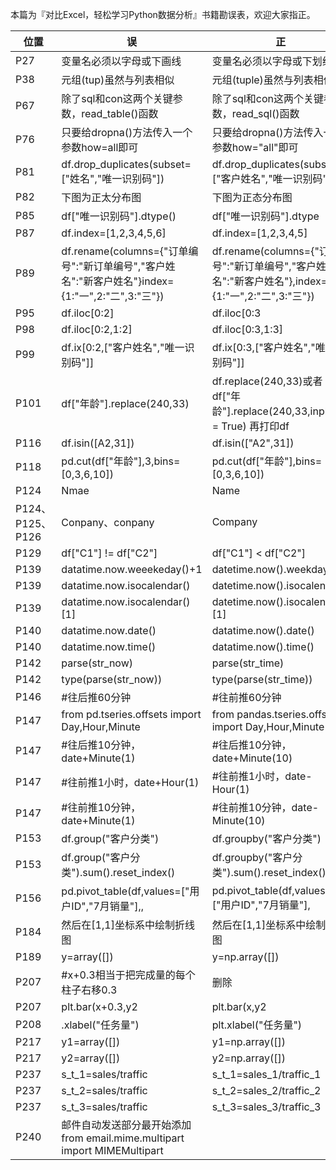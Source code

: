 ﻿本篇为『对比Excel，轻松学习Python数据分析』书籍勘误表，欢迎大家指正。

|位置|误|正|
|---|---|---|
|P27|变量名必须以字母或下画线|变量名必须以字母或下划线|
|P38|元组(tup)虽然与列表相似|元组(tuple)虽然与列表相似|
|P67|除了sql和con这两个关键参数，read_table()函数|除了sql和con这两个关键参数，read_sql()函数|
|P76|只要给dropna()方法传入一个参数how=all即可|只要给dropna()方法传入一个参数how="all"即可|
|P81|df.drop_duplicates(subset=["姓名","唯一识别码"])|df.drop_duplicates(subset=["客户姓名","唯一识别码"])|
|P82|下图为正太分布图|下图为正态分布图|
|P85|df["唯一识别码"].dtype()|df["唯一识别码"].dtype|
|P87|df.index=[1,2,3,4,5,6]|df.index=[1,2,3,4,5]|
|P89|df.rename(columns={"订单编号":"新订单编号","客户姓名":"新客户姓名"}index={1:"一",2:"二",3:"三"})|df.rename(columns={"订单编号":"新订单编号","客户姓名":"新客户姓名"},index={1:"一",2:"二",3:"三"})|
|P95|df.iloc[0:2]|df.iloc[0:3|
|P98|df.iloc[0:2,1:2]|df.iloc[0:3,1:3]|
|P99|df.ix[0:2,["客户姓名","唯一识别码"]]|df.ix[0:3,["客户姓名","唯一识别码"]]|
|P101|df["年龄"].replace(240,33)|df.replace(240,33)或者  df["年龄"].replace(240,33,inplace = True) 再打印df|
|P116|df.isin([A2,31])|df.isin(["A2",31])|
|P118|pd.cut(df["年龄"],3,bins=[0,3,6,10])|pd.cut(df["年龄"],bins=[0,3,6,10])|
|P124|Nmae|Name|
|P124、P125、P126|Conpany、conpany|Company|
|P129|df["C1"] != df["C2"]|df["C1"] < df["C2"]|
|P139|datatime.now.weeekeday()+1|datetime.now().weekday()+1|
|P139|datatime.now.isocalendar()|datetime.now().isocalendar()|
|P139|datatime.now.isocalendar()[1]|datetime.now().isocalendar()[1]|
|P140|datatime.now.date()|datatime.now().date()|
|P140|datatime.now.time()|datatime.now().time()|
|P142|parse(str_now)|parse(str_time)|
|P142|type(parse(str_now))|type(parse(str_time))|
|P146|#往后推60分钟|#往前推60分钟|
|P147|from pd.tseries.offsets import Day,Hour,Minute|from pandas.tseries.offsets import Day,Hour,Minute|
|P147|#往后推10分钟，date+Minute(1)|#往后推10分钟，date+Minute(10)|
|P147|#往前推1小时，date+Hour(1)|#往前推1小时，date-Hour(1)|
|P147|#往前推10分钟，date+Minute(1)|#往前推10分钟，date-Minute(10)|
|P153|df.group("客户分类")|df.groupby("客户分类")|
|P153|df.group("客户分类").sum().reset_index()|df.groupby("客户分类").sum().reset_index()|
|P156|pd.pivot_table(df,values=["用户ID","7月销量"],,|pd.pivot_table(df,values=["用户ID","7月销量"],|
|P184|然后在[1,1]坐标系中绘制折线图|然后在[1,1]坐标系中绘制柱状图|
|P189|y=array([])|y=np.array([])|
|P207|#x+0.3相当于把完成量的每个柱子右移0.3|删除|
|P207|plt.bar(x+0.3,y2|plt.bar(x,y2|
|P208|.xlabel("任务量")|plt.xlabel("任务量")|
|P217|y1=array([])|y1=np.array([])|
|P217|y2=array([])|y2=np.array([])|
|P237|s_t_1=sales/traffic|s_t_1=sales_1/traffic_1|
|P237|s_t_2=sales/traffic|s_t_2=sales_2/traffic_2|
|P237|s_t_3=sales/traffic|s_t_3=sales_3/traffic_3|
|P240|邮件自动发送部分最开始添加from email.mime.multipart import MIMEMultipart||
